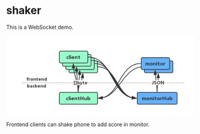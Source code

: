 # shaker

This is a WebSocket demo.

![message-flow](images/message-flow.jpg)

Frontend clients can shake phone to add score in monitor.

